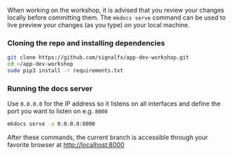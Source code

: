 When working on the workshop, it is advised that you review your changes locally before committing them. The `mkdocs serve` command can be used to live preview your changes (as you type) on your local machine.

### Cloning the repo and installing dependencies

```bash
git clone https://github.com/signalfx/app-dev-workshop.git
cd ~/app-dev-workshop
sudo pip3 install -r requirements.txt
```

### Running the docs server

Use `0.0.0.0` for the IP address so it listens on all interfaces and define the port you want to listen on e.g. `8000`

```bash
mkdocs serve -a 0.0.0.0:8000
```

After these commands, the current branch is accessible through your favorite browser at <http://localhost:8000>
